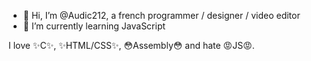 - 👋 Hi, I’m @Audic212, a french programmer / designer / video editor
- 🌱 I’m currently learning JavaScript

I love ✨C✨, ✨HTML/CSS✨, 😳Assembly😳 and hate 😡JS😡.

